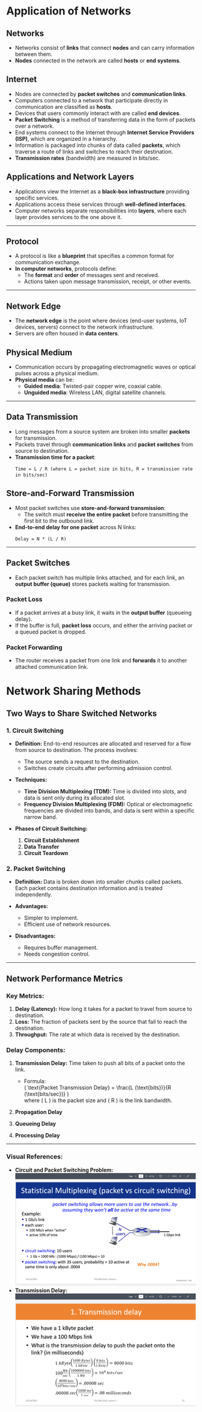 # Application of Networks

## Networks
- Networks consist of **links** that connect **nodes** and can carry information between them.  
- **Nodes** connected in the network are called **hosts** or **end systems**.

## Internet
- Nodes are connected by **packet switches** and **communication links**.  
- Computers connected to a network that participate directly in communication are classified as **hosts**.  
- Devices that users commonly interact with are called **end devices**.  
- **Packet Switching** is a method of transferring data in the form of packets over a network.  
- End systems connect to the Internet through **Internet Service Providers (ISP)**, which are organized in a hierarchy.  
- Information is packaged into chunks of data called **packets**, which traverse a route of links and switches to reach their destination.  
- **Transmission rates** (bandwidth) are measured in bits/sec.

## Applications and Network Layers
- Applications view the Internet as a **black-box infrastructure** providing specific services.  
- Applications access these services through **well-defined interfaces**.  
- Computer networks separate responsibilities into **layers**, where each layer provides services to the one above it.

---

## Protocol
- A protocol is like a **blueprint** that specifies a common format for communication exchange.  
- **In computer networks**, protocols define:  
  - The **format** and **order** of messages sent and received.  
  - Actions taken upon message transmission, receipt, or other events.

---

## Network Edge
- The **network edge** is the point where devices (end-user systems, IoT devices, servers) connect to the network infrastructure.  
- Servers are often housed in **data centers**.

## Physical Medium
- Communication occurs by propagating electromagnetic waves or optical pulses across a physical medium.  
- **Physical media** can be:  
  - **Guided media**: Twisted-pair copper wire, coaxial cable.  
  - **Unguided media**: Wireless LAN, digital satellite channels.

---

## Data Transmission
- Long messages from a source system are broken into smaller **packets** for transmission.  
- Packets travel through **communication links** and **packet switches** from source to destination.  
- **Transmission time for a packet**:  
  ```
  Time = L / R (where L = packet size in bits, R = transmission rate in bits/sec)
  ```

## Store-and-Forward Transmission
- Most packet switches use **store-and-forward transmission**:  
  - The switch must **receive the entire packet** before transmitting the first bit to the outbound link.  
- **End-to-end delay for one packet** across N links:  
  ```
  Delay = N * (L / R)
  ```

---

## Packet Switches
- Each packet switch has multiple links attached, and for each link, an **output buffer (queue)** stores packets waiting for transmission.  

### Packet Loss
- If a packet arrives at a busy link, it waits in the **output buffer** (queueing delay).  
- If the buffer is full, **packet loss** occurs, and either the arriving packet or a queued packet is dropped.

### Packet Forwarding
- The router receives a packet from one link and **forwards** it to another attached communication link.


# Network Sharing Methods

## Two Ways to Share Switched Networks

### 1. Circuit Switching
- **Definition:** End-to-end resources are allocated and reserved for a flow from source to destination. The process involves:
  - The source sends a request to the destination.
  - Switches create circuits after performing admission control.

- **Techniques:**
  - **Time Division Multiplexing (TDM):** Time is divided into slots, and data is sent only during its allocated slot.
  - **Frequency Division Multiplexing (FDM):** Optical or electromagnetic frequencies are divided into bands, and data is sent within a specific narrow band.

- **Phases of Circuit Switching:**
  1. **Circuit Establishment**
  2. **Data Transfer**
  3. **Circuit Teardown**

### 2. Packet Switching
- **Definition:** Data is broken down into smaller chunks called packets. Each packet contains destination information and is treated independently.

- **Advantages:**
  - Simpler to implement.
  - Efficient use of network resources.

- **Disadvantages:**
  - Requires buffer management.
  - Needs congestion control.

---

## Network Performance Metrics

### Key Metrics:
1. **Delay (Latency):** How long it takes for a packet to travel from source to destination.
2. **Loss:** The fraction of packets sent by the source that fail to reach the destination.
3. **Throughput:** The rate at which data is received by the destination.

### Delay Components:
1. **Transmission Delay:** Time taken to push all bits of a packet onto the link.
   - Formula:  
     \( \text{Packet Transmission Delay} = \frac{L (\text{bits})}{R (\text{bits/sec})} \)  
     where \( L \) is the packet size and \( R \) is the link bandwidth.

2. **Propagation Delay**
3. **Queueing Delay**
4. **Processing Delay**

---

### Visual References:
- **Circuit and Packet Switching Problem:**  
  ![Circuit and Packet Switching Problem](problem1.png)
- **Transmission Delay:**  
  ![Transmission Delay](problem2.png)
